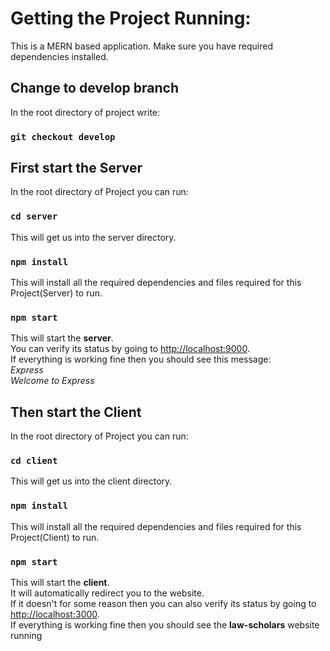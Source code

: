 # Getting the Project Running:

This is a MERN based application. Make sure you have required dependencies installed.

## Change to develop branch
In the root directory of project write:
### `git checkout develop`

## First start the Server

In the root directory of Project you can run:

### `cd server`
This will get us into the server directory. 

### `npm install`
This will install all the required dependencies and files required for this Project(Server) to run.

### `npm start`
This will start the **server**.\
You can verify its status by going to [http://localhost:9000](http://localhost:9000).\
If everything is working fine then you should see this message:\
 *Express*\
 *Welcome to Express*

## Then start the Client

In the root directory of Project you can run:

### `cd client`
This will get us into the client directory. 

### `npm install`
This will install all the required dependencies and files required for this Project(Client) to run.

### `npm start`
This will start the **client**.\
It will automatically redirect you to the website.\
If it doesn't for some reason then you can also verify its status by going to [http://localhost:3000](http://localhost:3000).\
If everything is working fine then you should see the **law-scholars** website running



